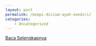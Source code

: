 ```yaml
---
layout: post
permalink: /mimpi-dicium-ayah-sendiri/
categories:
    - Uncategorized
---
```


[Baca Selengkapnya](/05)